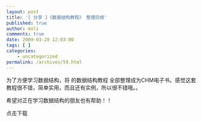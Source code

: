 ```yaml
---
layout: post
title: '[ 分享 ]《数据结构教程》 整理完成'
published: true
author: moli
comments: true
date: 2009-03-20 12:03:00
tags: [ ]
categories:
    - uncategorized
permalink: /archives/59.html
---
```



为了方便学习数据结构，将 的数据结构教程 全部整理成为CHM电子书。感觉这套教程很不错，简单实用，而且还有实例，所以很不错哦。。

希望对正在学习数据结构的朋友也有帮助！！

点击下载